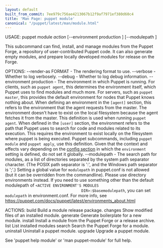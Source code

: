 ```yaml
---
layout: default
built_from_commit: 7ee979c756ae4213067b12f9af7971ef380d60c4
title: 'Man Page: puppet module'
canonical: "/puppet/latest/man/module.html"
---
```


<div class='mp'>
<p>USAGE: puppet module <var>action</var> [--environment production ] [--modulepath  ]</p>

<p>This subcommand can find, install, and manage modules from the Puppet Forge,
a repository of user-contributed Puppet code. It can also generate empty
modules, and prepare locally developed modules for release on the Forge.</p>

<p>OPTIONS:
  --render-as FORMAT             - The rendering format to use.
  --verbose                      - Whether to log verbosely.
  --debug                        - Whether to log debug information.
  --environment production       - The environment in which Puppet is running.
                                   For clients, such as <code>puppet agent</code>, this
                                   determines the environment itself, which
                                   Puppet uses to find modules and much more.
                                   For servers, such as <code>puppet master</code>, this
                                   provides the default environment for nodes
                                   that Puppet knows nothing about. When
                                   defining an environment in the <code>[agent]</code>
                                   section, this refers to the environment that
                                   the agent requests from the master. The
                                   environment doesn't have to exist on the
                                   local filesystem because the agent fetches it
                                   from the master. This definition is used when
                                   running <code>puppet agent</code>. When defined in the
                                   <code>[user]</code> section, the environment refers to
                                   the path that Puppet uses to search for code
                                   and modules related to its execution. This
                                   requires the environment to exist locally on
                                   the filesystem where puppet is being
                                   executed. Puppet subcommands, including
                                   <code>puppet module</code> and <code>puppet apply</code>, use this
                                   definition. Given that the context and
                                   effects vary depending on the <a href="https://puppet.com/docs/puppet/latest/config_file_main.html#config-sections">config
                                   section</a>
                                   in which the <code>environment</code> setting is
                                   defined, do not set it globally.
  --modulepath                   - The search path for modules, as a list of
                                   directories separated by the system path
                                   separator character. (The POSIX path
                                   separator is ':', and the Windows path
                                   separator is ';'.) Setting a global value for
                                   <code>modulepath</code> in puppet.conf is not allowed
                                   (but it can be overridden from the
                                   commandline). Please use directory
                                   environments instead. If you need to use
                                   something other than the default modulepath
                                   of <code>&lt;ACTIVE ENVIRONMENT'S MODULES
                                   DIR>:$basemodulepath</code>, you can set
                                   <code>modulepath</code> in environment.conf. For more
                                   info, see
                                   <a href="https://puppet.com/docs/puppet/latest/environments_about.html" data-bare-link="true">https://puppet.com/docs/puppet/latest/environments_about.html</a></p>

<p>ACTIONS:
  build        Build a module release package.
  changes      Show modified files of an installed module.
  generate     Generate boilerplate for a new module.
  install      Install a module from the Puppet Forge or a release archive.
  list         List installed modules
  search       Search the Puppet Forge for a module.
  uninstall    Uninstall a puppet module.
  upgrade      Upgrade a puppet module.</p>

<p>See 'puppet help module' or 'man puppet-module' for full help.</p>

</div>
